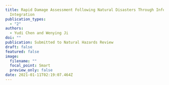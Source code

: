 ```yaml
---
title: Rapid Damage Assessment Following Natural Disasters Through Information
  Integration
publication_types:
  - "2"
authors:
  - Yudi Chen and Wenying Ji
doi: ""
publication: Submitted to Natural Hazards Review
draft: false
featured: false
image:
  filename: ""
  focal_point: Smart
  preview_only: false
date: 2021-01-11T02:19:07.464Z
---
```

